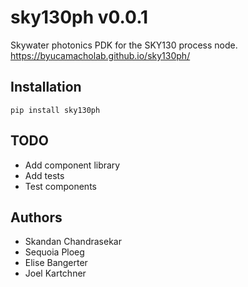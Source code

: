 # sky130ph v0.0.1

Skywater photonics PDK for the SKY130 process node.
https://byucamacholab.github.io/sky130ph/

## Installation

`pip install sky130ph`

## TODO

- Add component library
- Add tests
- Test components

## Authors

- Skandan Chandrasekar
- Sequoia Ploeg
- Elise Bangerter
- Joel Kartchner
